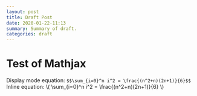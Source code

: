 ```yaml
---
layout: post
title: Draft Post
date: 2020-01-22-11:13
summary: Summary of draft.
categories: draft
---
```


# Test of Mathjax 

Display mode equation:
`
$$\sum_{i=0}^n i^2 = \frac{(n^2+n)(2n+1)}{6}$$
`
Inline equation: \\( \sum_{i=0}^n i^2 = \frac{(n^2+n)(2n+1)}{6} \\)


